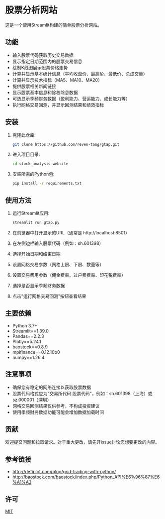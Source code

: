 # 股票分析网站

这是一个使用Streamlit构建的简单股票分析网站。

## 功能

- 输入股票代码获取历史交易数据
- 显示指定日期范围内的股票交易信息
- 绘制K线图展示股票价格走势
- 计算并显示基本统计信息（平均收盘价、最高价、最低价、总成交量）
- 计算并显示技术指标（MA5、MA10、MA20）
- 提供股票相关新闻链接
- 显示股票基本信息和除权除息数据
- 可选显示季频财务数据（盈利能力、营运能力、成长能力等）
- 执行网格交易回测，并显示回测结果和绩效指标

## 安装

1. 克隆此仓库:
   ```bash
   git clone https://github.com/reven-tang/gtap.git
   ```

2. 进入项目目录:
   ```bash
   cd stock-analysis-website
   ```

3. 安装所需的Python包:
   ```bash
   pip install -r requirements.txt
   ```

## 使用方法

1. 运行Streamlit应用:
   ```bash
   streamlit run gtap.py
   ```

2. 在浏览器中打开显示的URL（通常是 http://localhost:8501）

3. 在左侧边栏输入股票代码（例如：sh.601398）

4. 选择开始日期和结束日期

5. 设置网格交易参数（网格上限、下限、数量等）

6. 设置交易费用参数（佣金费率、过户费费率、印花税费率）

7. 选择是否显示季频财务数据

8. 点击"运行网格交易回测"按钮查看结果

## 主要依赖

- Python 3.7+
- Streamlit==1.39.0
- Pandas==2.2.3
- Plotly==5.24.1
- baostock==0.8.9
- mplfinance==0.12.10b0
- numpy==1.26.4

## 注意事项

- 确保您有稳定的网络连接以获取股票数据
- 股票代码格式应为"交易所代码.股票代码"，例如：sh.601398（上海）或sz.000001（深圳）
- 网格交易回测结果仅供参考，不构成投资建议
- 使用季频财务数据功能可能会增加数据加载时间

## 贡献

欢迎提交问题和拉取请求。对于重大更改，请先开issue讨论您想要更改的内容。

## 参考链接

- http://defiplot.com/blog/grid-trading-with-python/
- http://baostock.com/baostock/index.php/Python_API%E6%96%87%E6%A1%A3

## 许可

[MIT](https://choosealicense.com/licenses/mit/)
